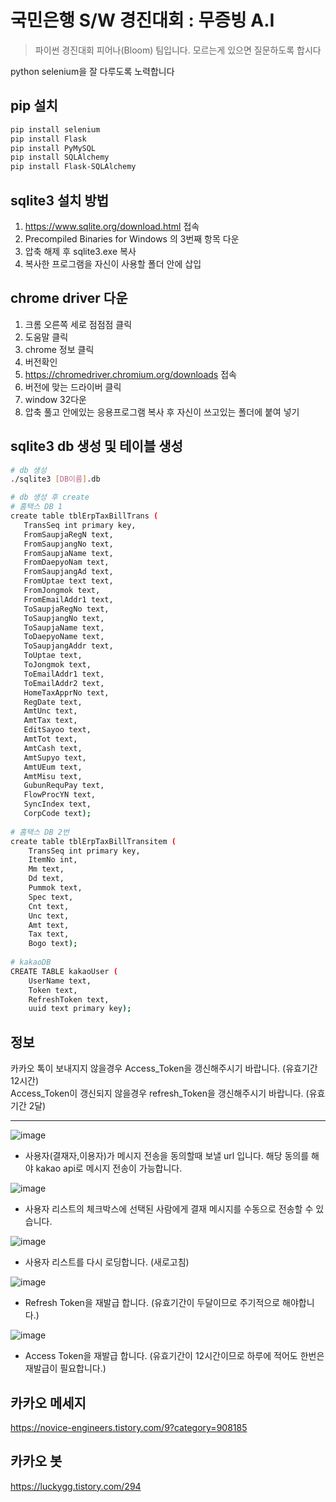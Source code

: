 # 국민은행 S/W 경진대회 : 무증빙 A.I
> 파이썬 경진대회 피어나(Bloom) 팀입니다. 모르는게 있으면 질문하도록 합시다


python selenium을 잘 다루도록 노력합니다

## pip 설치

```sh
pip install selenium
pip install Flask
pip install PyMySQL
pip install SQLAlchemy
pip install Flask-SQLAlchemy
```
## sqlite3 설치 방법

1. https://www.sqlite.org/download.html 접속
2. Precompiled Binaries for Windows 의 3번째 항목 다운
3. 압축 해제 후 sqlite3.exe 복사
4. 복사한 프로그램을 자신이 사용할 폴더 안에 삽입

## chrome driver 다운

1. 크롬 오른쪽 세로 점점점 클릭
2. 도움말 클릭
3. chrome 정보 클릭
4. 버전확인
5. https://chromedriver.chromium.org/downloads 접속
6. 버전에 맞는 드라이버 클릭
7. window 32다운
8. 압축 풀고 안에있는 응용프로그램 복사 후 자신이 쓰고있는 폴더에 붙여 넣기

## sqlite3 db 생성 및 테이블 생성

```sh
# db 생성
./sqlite3 [DB이름].db

# db 생성 후 create
# 홈택스 DB 1
create table tblErpTaxBillTrans (
   TransSeq int primary key,
   FromSaupjaRegN text,
   FromSaupjangNo text,
   FromSaupjaName text,
   FromDaepyoNam text,
   FromSaupjangAd text,
   FromUptae text text,
   FromJongmok text,
   FromEmailAddr1 text,
   ToSaupjaRegNo text,
   ToSaupjangNo text,
   ToSaupjaName text,
   ToDaepyoName text,
   ToSaupjangAddr text,
   ToUptae text,
   ToJongmok text,
   ToEmailAddr1 text,
   ToEmailAddr2 text,
   HomeTaxApprNo text,
   RegDate text,
   AmtUnc text,
   AmtTax text,
   EditSayoo text,
   AmtTot text,
   AmtCash text,
   AmtSupyo text,
   AmtUEum text,
   AmtMisu text,
   GubunRequPay text,
   FlowProcYN text,
   SyncIndex text,
   CorpCode text);
   
# 홈택스 DB 2번
create table tblErpTaxBillTransitem (
    TransSeq int primary key,
    ItemNo int,
    Mm text,
    Dd text,
    Pummok text,
    Spec text,
    Cnt text,
    Unc text,
    Amt text,
    Tax text,
    Bogo text);
    
# kakaoDB
CREATE TABLE kakaoUser (
    UserName text,
    Token text, 
    RefreshToken text, 
    uuid text primary key);
```

## 정보
카카오 톡이 보내지지 않을경우 Access_Token을 갱신해주시기 바랍니다. (유효기간 12시간)   
Access_Token이 갱신되지 않을경우 refresh_Token을 갱신해주시기 바랍니다. (유효기간 2달)

------------------
![image](https://user-images.githubusercontent.com/69878816/135555357-9664b575-812d-4081-92cb-87bf0978a437.png)
+ 사용자(결재자,이용자)가 메시지 전송을 동의할때 보낼 url 입니다. 해당 동의를 해야 kakao api로 메시지 전송이 가능합니다.  

![image](https://user-images.githubusercontent.com/69878816/135556704-14ef392e-19b9-4f55-a353-8383a1d49153.png)
+ 사용자 리스트의 체크박스에 선택된 사람에게 결재 메시지를 수동으로 전송할 수 있습니다.

![image](https://user-images.githubusercontent.com/69878816/135556827-4d9ef0a5-15c6-47cb-9e78-a0343e584832.png)
+ 사용자 리스트를 다시 로딩합니다. (새로고침)

![image](https://user-images.githubusercontent.com/69878816/135575870-1ca8f7ec-1d58-43bb-8f17-3ba4d2d6d1c9.png)
+ Refresh Token을 재발급 합니다. (유효기간이 두달이므로 주기적으로 해야합니다.)

![image](https://user-images.githubusercontent.com/69878816/135699959-2035d6a7-1e4a-4a59-9481-56f053a67f3e.png)
+ Access Token을 재발급 합니다. (유효기간이 12시간이므로 하루에 적어도 한번은 재발급이 필요합니다.)
## 카카오 메세지

https://novice-engineers.tistory.com/9?category=908185

## 카카오 봇
https://luckygg.tistory.com/294
